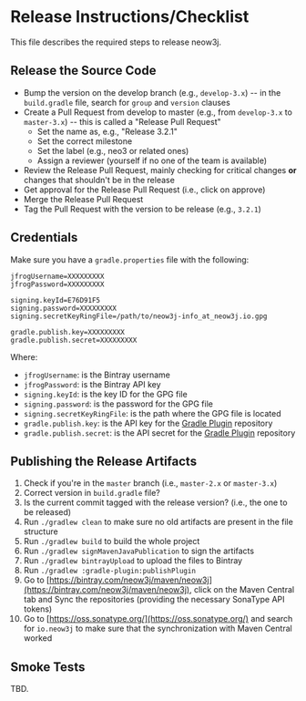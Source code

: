 # Release Instructions/Checklist

This file describes the required steps to release neow3j.

## Release the Source Code

- Bump the version on the develop branch (e.g., `develop-3.x`) -- in the `build.gradle` file, search for `group`
and `version` clauses
- Create a Pull Request from develop to master (e.g., from `develop-3.x` to `master-3.x`) -- this
is called a "Release Pull Request"
  - Set the name as, e.g., "Release 3.2.1"
  - Set the correct milestone
  - Set the label (e.g., neo3 or related ones)
  - Assign a reviewer (yourself if no one of the team is available)
- Review the Release Pull Request, mainly checking for critical changes **or**
changes that shouldn't be in the release
- Get approval for the Release Pull Request (i.e., click on approve)
- Merge the Release Pull Request
- Tag the Pull Request with the version to be release (e.g., `3.2.1`)

## Credentials

Make sure you have a `gradle.properties` file with the following:

```
jfrogUsername=XXXXXXXXX
jfrogPassword=XXXXXXXXX

signing.keyId=E76D91F5
signing.password=XXXXXXXXX
signing.secretKeyRingFile=/path/to/neow3j-info_at_neow3j.io.gpg

gradle.publish.key=XXXXXXXXX
gradle.publish.secret=XXXXXXXXX
```

Where:

- `jfrogUsername`: is the Bintray username
- `jfrogPassword`: is the Bintray API key
- `signing.keyId`: is the key ID for the GPG file
- `signing.password`: is the password for the GPG file
- `signing.secretKeyRingFile`: is the path where the GPG file is located
- `gradle.publish.key`: is the API key for the [Gradle Plugin](https://plugins.gradle.org) repository
- `gradle.publish.secret`: is the API secret for the [Gradle Plugin](https://plugins.gradle.org) repository

## Publishing the Release Artifacts

1. Check if you're in the `master` branch (i.e., `master-2.x` or `master-3.x`)
2. Correct version in `build.gradle` file?
3. Is the current commit tagged with the release version? (i.e., the one to be released)
4. Run `./gradlew clean` to make sure no old artifacts are present in the file structure
5. Run `./gradlew build` to build the whole project
6. Run `./gradlew signMavenJavaPublication` to sign the artifacts
7. Run `./gradlew bintrayUpload` to upload the files to Bintray
8. Run `./gradlew :gradle-plugin:publishPlugin`
9. Go to [https://bintray.com/neow3j/maven/neow3j](https://bintray.com/neow3j/maven/neow3j), click
on the Maven Central tab and Sync the repositories (providing the necessary SonaType API tokens)
10. Go to [https://oss.sonatype.org/](https://oss.sonatype.org/) and search for `io.neow3j` to make
sure that the synchronization with Maven Central worked

## Smoke Tests

TBD.
